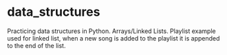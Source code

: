 # data_structures
Practicing data structures in Python. Arrays/Linked Lists. Playlist example used for linked list, when a new song is added to the playlist it is appended to the end of the list.
